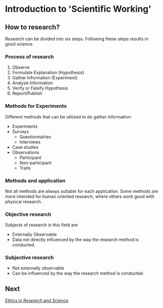 # Introduction to 'Scientific Working'

## How to research?

_Research_ can be divided into six steps.
Following these steps results in good science.

### Process of research

1. Observe
2. Formulate Explanation (Hypothesis)
3. Gather Information (Experiment)
4. Analyze Information
5. Verify or Falsify Hypothesis
6. Report/Publish

### Methods for Experiments

Different methods that can be utilized to do gather information:

- Experiments
- Surveys
  - Questionnairies
  - Interviews
- Case studies
- Observations
  - Participant
  - Non-participant
  - Trails

### Methods and application

Not all methods are always suitable for each application.
Some methods are more intended for human oriented research, where others work
good with physical research.

### Objective research

Subjects of research in this field are 

- Externally Observable
- Data not directly influenced by the way the research method is conducted.

### Subjective research

- Not externally observable
- Can be influenced by the way the research method is conducted.

## Next
[Ethics in _Research_ and _Science_](L04_Ethics-in-Science-Research.md)
